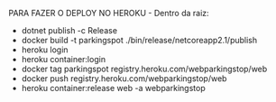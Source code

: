 PARA FAZER O DEPLOY NO HEROKU - Dentro da raiz:

- dotnet publish -c Release
- docker build -t parkingspot ./bin/release/netcoreapp2.1/publish
- heroku login
- heroku container:login
- docker tag parkingspot registry.heroku.com/webparkingstop/web
- docker push registry.heroku.com/webparkingstop/web
- heroku container:release web -a webparkingstop
